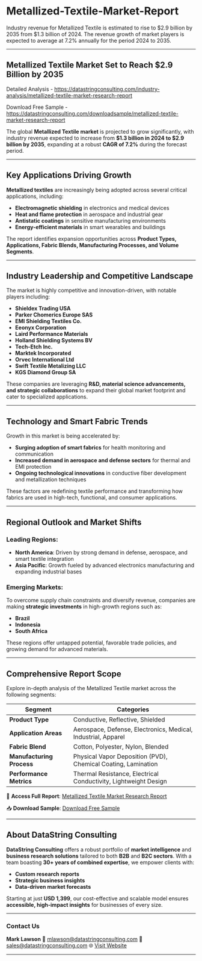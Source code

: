 # Metallized-Textile-Market-Report

Industry revenue for Metallized Textile is estimated to rise to $2.9 billion by 2035 from $1.3 billion of 2024. The revenue growth of market players is expected to average at 7.2% annually for the period 2024 to 2035.

---

## **Metallized Textile Market Set to Reach \$2.9 Billion by 2035**

Detailed Analysis - https://datastringconsulting.com/industry-analysis/metallized-textile-market-research-report

Download Free Sample - https://datastringconsulting.com/downloadsample/metallized-textile-market-research-report

The global **Metallized Textile market** is projected to grow significantly, with industry revenue expected to increase from **\$1.3 billion in 2024 to \$2.9 billion by 2035**, expanding at a robust **CAGR of 7.2%** during the forecast period.

---

## **Key Applications Driving Growth**

**Metallized textiles** are increasingly being adopted across several critical applications, including:

* **Electromagnetic shielding** in electronics and medical devices
* **Heat and flame protection** in aerospace and industrial gear
* **Antistatic coatings** in sensitive manufacturing environments
* **Energy-efficient materials** in smart wearables and buildings

The report identifies expansion opportunities across **Product Types, Applications, Fabric Blends, Manufacturing Processes, and Volume Segments**.

---

## **Industry Leadership and Competitive Landscape**

The market is highly competitive and innovation-driven, with notable players including:

* **Shieldex Trading USA**
* **Parker Chomerics Europe SAS**
* **EMI Shielding Textiles Co.**
* **Eeonyx Corporation**
* **Laird Performance Materials**
* **Holland Shielding Systems BV**
* **Tech-Etch Inc.**
* **Marktek Incorporated**
* **Orvec International Ltd**
* **Swift Textile Metalizing LLC**
* **KGS Diamond Group SA**

These companies are leveraging **R\&D, material science advancements, and strategic collaborations** to expand their global market footprint and cater to specialized applications.

---

## **Technology and Smart Fabric Trends**

Growth in this market is being accelerated by:

* **Surging adoption of smart fabrics** for health monitoring and communication
* **Increased demand in aerospace and defense sectors** for thermal and EMI protection
* **Ongoing technological innovations** in conductive fiber development and metallization techniques

These factors are redefining textile performance and transforming how fabrics are used in high-tech, functional, and consumer applications.

---

## **Regional Outlook and Market Shifts**

### **Leading Regions:**

* **North America**: Driven by strong demand in defense, aerospace, and smart textile integration
* **Asia Pacific**: Growth fueled by advanced electronics manufacturing and expanding industrial bases

### **Emerging Markets:**

To overcome supply chain constraints and diversify revenue, companies are making **strategic investments** in high-growth regions such as:

* **Brazil**
* **Indonesia**
* **South Africa**

These regions offer untapped potential, favorable trade policies, and growing demand for advanced materials.

---

## **Comprehensive Report Scope**

Explore in-depth analysis of the Metallized Textile market across the following segments:

| **Segment**               | **Categories**                                                  |
| ------------------------- | --------------------------------------------------------------- |
| **Product Type**          | Conductive, Reflective, Shielded                                |
| **Application Areas**     | Aerospace, Defense, Electronics, Medical, Industrial, Apparel   |
| **Fabric Blend**          | Cotton, Polyester, Nylon, Blended                               |
| **Manufacturing Process** | Physical Vapor Deposition (PVD), Chemical Coating, Lamination   |
| **Performance Metrics**   | Thermal Resistance, Electrical Conductivity, Lightweight Design |

📘 **Access Full Report**:
[Metallized Textile Market Research Report](https://datastringconsulting.com/industry-analysis/metallized-textile-market-research-report)

📥 **Download Sample**:
[Download Free Sample](https://datastringconsulting.com/downloadsample/metallized-textile-market-research-report)

---

## **About DataString Consulting**

**DataString Consulting** offers a robust portfolio of **market intelligence** and **business research solutions** tailored to both **B2B** and **B2C sectors**. With a team boasting **30+ years of combined expertise**, we empower clients with:

* **Custom research reports**
* **Strategic business insights**
* **Data-driven market forecasts**

Starting at just **USD 1,399**, our cost-effective and scalable model ensures **accessible, high-impact insights** for businesses of every size.

---

### **Contact Us**

**Mark Lawson**
📧 [mlawson@datastringconsulting.com](mailto:mlawson@datastringconsulting.com)
📧 [sales@datastringconsulting.com](mailto:sales@datastringconsulting.com)
🌐 [Visit Website](https://datastringconsulting.com)

---
